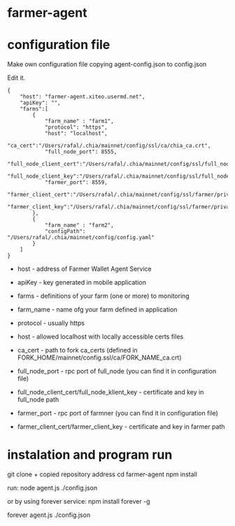 # farmer-agent

# configuration file
Make own configuration file copying agent-config.json to config.json

Edit it. 

```
{
    "host": "farmer-agent.xiteo.usermd.net",
    "apiKey": "",
    "farms":[
        {
            "farm_name" : "farm1",
            "protocol": "https",
            "host": "localhost",
            "ca_cert":"/Users/rafal/.chia/mainnet/config/ssl/ca/chia_ca.crt",
            "full_node_port": 8555,
            "full_node_client_cert":"/Users/rafal/.chia/mainnet/config/ssl/full_node/private_full_node.crt",
            "full_node_client_key":"/Users/rafal/.chia/mainnet/config/ssl/full_node/private_full_node.key",
            "farmer_port": 8559,
            "farmer_client_cert":"/Users/rafal/.chia/mainnet/config/ssl/farmer/private_farmer.crt",
            "farmer_client_key":"/Users/rafal/.chia/mainnet/config/ssl/farmer/private_farmer.key"
        },
        {
            "farm_name" : "farm2",
            "configPath": "/Users/rafal/.chia/mainnet/config/config.yaml"
        }
    ]
}
```

* host - address of Farmer Wallet Agent Service
* apiKey - key  generated in mobile application
* farms - definitions of your farm  (one or more) to monitoring

* farm_name - name ofg your farm defined in application
* protocol - usually https
* host - allowed localhost with locally accessible certs files
* ca_cert - path to fork ca_certs (defined in FORK_HOME/mainnet/config.ssl/ca/FORK_NAME_ca.crt)
* full_node_port  - rpc port of full_node (you can find it in configuration file)
* full_node_client_cert/full_node_klient_key - certificate and key in  full_node path
* farmer_port - rpc port of farmner (you can find it in configuration file)
* farmer_client_cert/farmer_client_key - certificate and key in farmer path

# instalation and program run
git clone + copied repository address
cd farmer-agent
npm install

run:
node agent.js ./config.json

or by using  forever service:
npm install forever -g

forever agent.js ./config.json
